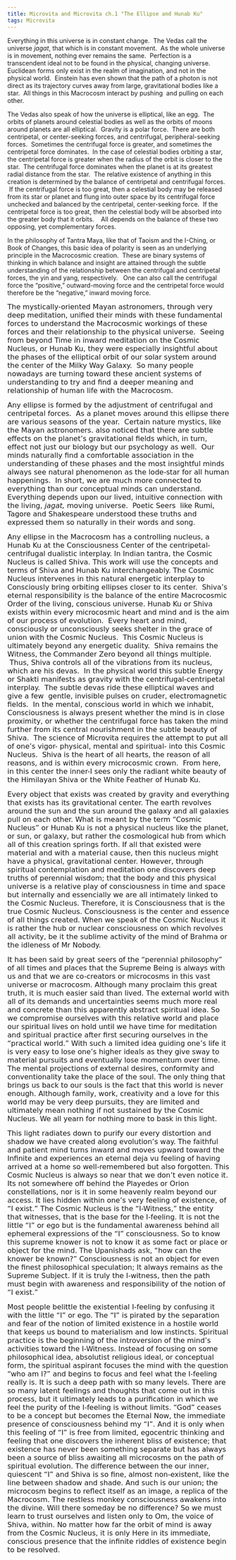 ```yaml
---
title: Microvita and Microvita ch.1 "The Ellipse and Hunab Ku"
tags: Microvita
---
```

Everything in this universe is in constant change.  The Vedas call the universe <i>jagat</i>, that which is in constant movement.  As the whole universe is in movement, nothing ever remains the same.  Perfection is a transcendent ideal not to be found in the physical, changing universe. Euclidean forms only exist in the realm of imagination, and not in the physical world.  Einstein has even shown that the path of a photon is not direct as its trajectory curves away from large, gravitational bodies like a star.  All things in this Macrocosm interact by pushing  and pulling on each other. 

The Vedas also speak of how the universe is elliptical, like an egg.  The orbits of planets around celestial bodies as well as the orbits of moons around planets are all elliptical.  Gravity is a polar force.  There are both centripetal, or center-seeking forces, and centrifugal, peripheral-seeking forces.  Sometimes the centrifugal force is greater, and sometimes the centripetal force dominates.  In the case of celestial bodies orbiting a star, the centripetal force is greater when the radius of the orbit is closer to the star.  The centrifugal force dominates when the planet is at its greatest radial distance from the star.  The relative existence of anything in this creation is determined by the balance of centripetal and centrifugal forces.  If the centrifugal force is too great, then a celestial body may be released from its star or planet and flung into outer space by its centrifugal force unchecked and balanced by the centripetal, center-seeking force.  If the centripetal force is too great, then the celestial body will be absorbed into the greater body that it orbits.    All depends on the balance of these two opposing, yet complementary forces. 

In the philosophy of Tantra Maya, like that of Taoism and the I-Ching, or Book of Changes, this basic idea of polarity is seen as an underlying principle in the Macrocosmic creation.  These are binary systems of thinking in which balance and insight are attained through the subtle understanding of the relationship between the centrifugal and centripetal forces, the yin and yang, respectively.   One can also call the centrifugal force the “positive,” outward-moving force and the centripetal force would therefore be the “negative,” inward moving force. </span></span>

<span style="font-family: DejaVu Sans,sans-serif;"><span style="font-size: medium;"> The mystically-oriented Mayan astronomers, through very deep meditation, unified their minds with these fundamental forces to understand the Macrocosmic workings of these forces and their relationship to the physical universe.  Seeing from beyond Time in inward meditation on the Cosmic Nucleus, or Hunab Ku, they were especially insightful about the phases of the elliptical orbit of our solar system around the center of the Milky Way Galaxy.  So many people nowadays are turning toward these ancient systems of understanding to try and find a deeper meaning and relationship of human life with the Macrocosm. </span></span>

<span style="font-family: DejaVu Sans,sans-serif;"><span style="font-size: medium;"> Any ellipse is formed by the adjustment of centrifugal and centripetal forces.  As a planet moves around this ellipse there are various seasons of the year.  Certain nature mystics, like the Mayan astronomers. also noticed that there are subtle effects on the planet’s gravitational fields which, in turn, effect not just our biology but our psychology as well.  Our minds naturally find a comfortable association in the understanding of these phases and the most insightful minds always see natural phenomenon as the lode-star for all human happenings.  In short, we are much more connected to everything than our conceptual minds can understand. Everything depends upon our lived, intuitive connection with the living, <i>jagat, </i>moving universe.  Poetic Seers  like Rumi, Tagore and Shakespeare understood these truths and expressed them so naturally in their words and song. </span></span>

<span style="font-family: DejaVu Sans,sans-serif;"><span style="font-size: medium;"> Any ellipse in the Macrocosm has a controlling nucleus, a Hunab Ku at the Consciousness Center of the centripetal-centrifugal dualistic interplay. In Indian tantra, the Cosmic Nucleus is called Shiva. This work will use the concepts and terms of Shiva and Hunab Ku interchangeably. The Cosmic Nucleus intervenes in this natural energetic interplay to Consciously bring orbiting ellipses closer to its center.  Shiva’s eternal responsibility is the balance of the entire Macrocosmic Order of the living, conscious universe. Hunab Ku or Shiva exists within every microcosmic heart and mind and is the aim of our process of evolution.  Every heart and mind, consciously or unconsciously seeks shelter in the grace of union with the Cosmic Nucleus.  This Cosmic Nucleus is ultimately beyond any energetic duality.  Shiva remains the Witness, the Commander Zero beyond all things multiple.  Thus, Shiva controls all of the vibrations from its nucleus, which are his devas.  In the physical world this subtle Energy or Shakti manifests as gravity with the centrifugal-centripetal interplay.  The subtle devas ride these elliptical waves and give a few  gentle, invisible pulses on cruder, electromagnetic fields.  In the mental, conscious world in which we inhabit, Consciousness is always present whether the mind is in close proximity, or whether the centrifugal force has taken the mind further from its central nourishment in the subtle beauty of Shiva.  The science of Microvita requires the attempt to put all of one’s vigor- physical, mental and spiritual- into this Cosmic Nucleus.  Shiva is the heart of all hearts, the reason of all reasons, and is within every microcosmic crown.  From here, in this center the inner-I sees only the radiant white beauty of the Himilayan Shiva or the White Feather of Hunab Ku. </span></span>

<span style="font-family: DejaVu Sans,sans-serif;"><span style="font-size: medium;">Every object that exists was created by gravity and everything that exists has its gravitational center. The earth revolves around the sun and the sun around the galaxy and all galaxies pull on each other. What is meant by the term “Cosmic Nucleus” or Hunab Ku is not a physical nucleus like the planet, or sun, or galaxy, but rather the cosmological hub from which all of this creation springs forth. If all that existed were material and with a material cause, then this nucleus might have a physical, gravitational center. However, through spiritual contemplation and meditation one discovers deep truths of perennial wisdom; that the body and this physical universe is a relative play of consciousness in time and space but internally and essencially we are all intimately linked to the Cosmic Nucleus. Therefore, it is Consciousness that is the true Cosmic Nucleus. Consciousness is the center and essence of all things created. When we speak of the Cosmic Nucleus it is rather the hub or nuclear consciousness on which revolves all activity, be it the sublime activity of the mind of Brahma or the idleness of Mr Nobody.
</span></span>

<span style="font-family: DejaVu Sans,sans-serif;"><span style="font-size: medium;">It has been said by great seers of the “perennial philosophy” of all times and places that the Supreme Being is always with us and that we are co-creators or microcosms in this vast universe or macrocosm. Although many proclaim this great truth, it is much easier said than lived. The external world with all of its demands and uncertainties seems much more real and concrete than this apparently abstract spiritual idea. So we compromise ourselves with this relative world and place our spiritual lives on hold until we have time for meditation and spiritual practice after first securing ourselves in the “practical world.” With such a limited idea guiding one’s life it is very easy to lose one’s higher ideals as they give sway to material pursuits and eventually lose momentum over time. The mental projections of external desires, conformity and conventionality take the place of the soul. The only thing that brings us back to our souls is the fact that this world is never enough. Although family, work, creativity and a love for this world may be very deep pursuits, they are limited and ultimately mean nothing if not sustained by the Cosmic Nucleus. We all yearn for nothing more to bask in this light.</span></span>

<span style="font-family: DejaVu Sans,sans-serif;"><span style="font-size: medium;">
This light radiates down to purify our every distortion and shadow we have created along evolution’s way. The faithful and patient mind turns inward and moves upward toward the Infinite and experiences an eternal deja vu feeling of having arrived at a home so well-remembered but also forgotten. This Cosmic Nucleus is always so near that we don’t even notice it. Its not somewhere off behind the Playedes or Orion constellations, nor is it in some heavenly realm beyond our access. It lies hidden within one’s very feeling of existence, of “I exist.” The Cosmic Nucleus is the “I-Witness,” the entity that witnesses, that is the base for the I-feeling. It is not the little “I” or ego but is the fundamental awareness behind all ephemeral expressions of the “I” consciousness. So to know this supreme knower is not to know it as some fact or place or object for the mind. The Upanishads ask, “how can the knower be known?” Consciousness is not an object for even the finest philosophical speculation; It always remains as the Supreme Subject. If it is truly the I-witness, then the path must begin with awareness and responsibility of the notion of “I exist.”</span></span>

<span style="font-family: DejaVu Sans,sans-serif;"><span style="font-size: medium;">
Most people belittle the existential I-feeling by confusing it with the little “I” or ego. The “I” is pirated by the separation and fear of the notion of limited existence in a hostile world that keeps us bound to materialism and low instincts. Spiritual practice is the beginning of the introversion of the mind’s activities toward the I-Witness. Instead of focusing on some philosophical idea, absolutist religious ideal, or conceptual form, the spiritual aspirant focuses the mind with the question “who am I?” and begins to focus and feel what the I-feeling really is. It is such a deep path with so many levels. There are so many latent feelings and thoughts that come out in this process, but it ultimately leads to a purification in which we feel the purity of the I-feeling is without limits. “God” ceases to be a concept but becomes the Eternal Now, the immediate presence of consciousness behind my “I”. And it is only when this feeling of “I” is free from limited, egocentric thinking and feeling that one discovers the inherent bliss of existence; that existence has never been something separate but has always been a source of bliss awaiting all microcosms on the path of spiritual evolution. The difference between the our inner, quiescent “I” and Shiva is so fine, almost non-existent, like the line between shadow and shade. And such is our union; the microcosm begins to reflect itself as an image, a replica of the Macrocosm. The restless monkey consciousness awakens into the divine. Will there someday be no difference? So we must learn to trust ourselves and listen only to Om, the voice of Shiva, within. No matter how far the orbit of mind is away from the Cosmic Nucleus, it is only Here in its immediate, conscious presence that the infinite riddles of existence begin to be resolved.</span></span>
